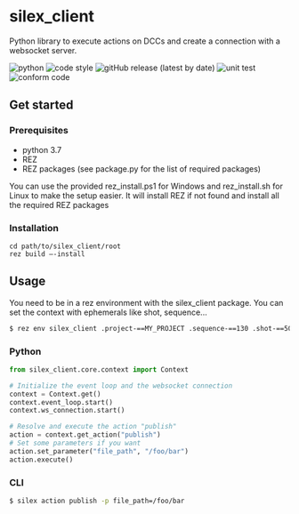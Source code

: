# silex_client
Python library to execute actions on DCCs and create a connection with a websocket server.

![python](https://img.shields.io/badge/python-3.7-informational)
![code style](https://img.shields.io/badge/code%20formatter-yapf-blue)
![gitHub release (latest by date)](https://img.shields.io/github/v/release/ArtFXDev/silex_client)
![unit test](https://github.com/ArtFXDev/silex_client/actions/workflows/unittest.yml/badge.svg)
![conform code](https://github.com/ArtFXDev/silex_client/actions/workflows/conform.yml/badge.svg)

## Get started

### Prerequisites

- python 3.7
- REZ
- REZ packages (see package.py for the list of required packages)

You can use the provided rez_install.ps1 for Windows and rez_install.sh for Linux to make the setup easier. It will install REZ if not found and install all the required REZ packages

### Installation
```
cd path/to/silex_client/root
rez build —-install
```

## Usage

You need to be in a rez environment with the silex_client package. You can set the context with ephemerals like shot, sequence...

```bash
$ rez env silex_client .project-==MY_PROJECT .sequence-==130 .shot-==50
```


### Python

```python
from silex_client.core.context import Context

# Initialize the event loop and the websocket connection
context = Context.get()
context.event_loop.start()
context.ws_connection.start()

# Resolve and execute the action "publish"
action = context.get_action("publish")
# Set some parameters if you want
action.set_parameter("file_path", "/foo/bar")
action.execute()
```

### CLI

```bash
$ silex action publish -p file_path=/foo/bar
```
